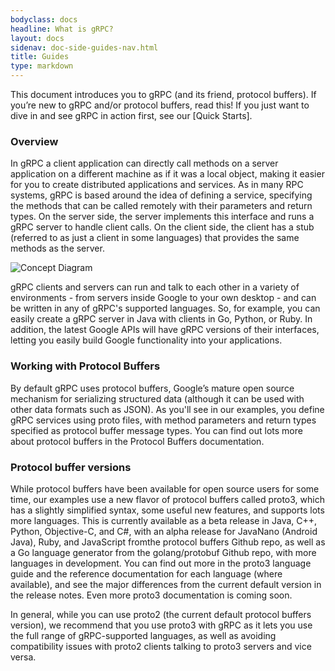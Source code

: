 ```yaml
---
bodyclass: docs
headline: What is gRPC?
layout: docs
sidenav: doc-side-guides-nav.html
title: Guides
type: markdown
---
```

<p class="lead">
This document introduces you to gRPC (and its friend, protocol buffers).  If you’re new to gRPC and/or protocol buffers, read this! If you just want to dive in and see gRPC in action first, see our [Quick Starts].
</p>

<div id="toc" class="toc mobile-toc"></div>

### Overview
In gRPC a client application can directly call methods on a server application on a different machine as if it was a local object, making it easier for you to create distributed applications and services. As in many RPC systems, gRPC is based around the idea of defining a service, specifying the methods that can be called remotely with their parameters and return types. On the server side, the server implements this interface and runs a gRPC server to handle client calls. On the client side, the client has a stub (referred to as just a client in some languages) that provides the same methods as the server.

![Concept Diagram]({{site.baseurl}}/img/landing-2.svg)

gRPC clients and servers can run and talk to each other in a variety of environments - from servers inside Google to your own desktop - and can be written in any of gRPC's supported languages. So, for example, you can easily create a gRPC server in Java with clients in Go, Python, or Ruby. In addition, the latest Google APIs will have gRPC versions of their interfaces, letting you easily build Google functionality into your applications.

### Working with Protocol Buffers
By default gRPC uses protocol buffers, Google’s mature open source mechanism for serializing structured data (although it can be used with other data formats such as JSON). As you'll see in our examples, you define gRPC services using proto files, with method parameters and return types specified as protocol buffer message types. You can find out lots more about protocol buffers in the Protocol Buffers documentation.


### Protocol buffer versions
While protocol buffers have been available for open source users for some time, our examples use a new flavor of protocol buffers called proto3, which has a slightly simplified syntax, some useful new features, and supports lots more languages. This is currently available as a beta release in Java, C++, Python, Objective-C, and C#, with an alpha release for JavaNano (Android Java), Ruby, and JavaScript fromthe protocol buffers Github repo, as well as a Go language generator from the golang/protobuf Github repo, with more languages in development. You can find out more in the proto3 language guide and the reference documentation for each language (where available), and see the major differences from the current default version in the release notes. Even more proto3 documentation is coming soon.

In general, while you can use proto2 (the current default protocol buffers version), we recommend that you use proto3 with gRPC as it lets you use the full range of gRPC-supported languages, as well as avoiding compatibility issues with proto2 clients talking to proto3 servers and vice versa.

